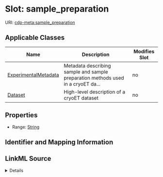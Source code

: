 

# Slot: sample_preparation

URI: [cdp-meta:sample_preparation](metadatasample_preparation)



<!-- no inheritance hierarchy -->





## Applicable Classes

| Name | Description | Modifies Slot |
| --- | --- | --- |
| [ExperimentalMetadata](ExperimentalMetadata.md) | Metadata describing sample and sample preparation methods used in a cryoET da... |  no  |
| [Dataset](Dataset.md) | High-level description of a cryoET dataset |  no  |







## Properties

* Range: [String](String.md)





## Identifier and Mapping Information








## LinkML Source

<details>
```yaml
name: sample_preparation
alias: sample_preparation
domain_of:
- ExperimentalMetadata
- Dataset
range: string

```
</details>